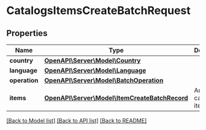 # CatalogsItemsCreateBatchRequest

## Properties
Name | Type | Description | Notes
------------ | ------------- | ------------- | -------------
**country** | [**OpenAPI\Server\Model\Country**](Country.md) |  | 
**language** | [**OpenAPI\Server\Model\Language**](Language.md) |  | 
**operation** | [**OpenAPI\Server\Model\BatchOperation**](BatchOperation.md) |  | 
**items** | [**OpenAPI\Server\Model\ItemCreateBatchRecord**](ItemCreateBatchRecord.md) | Array with catalogs items | 

[[Back to Model list]](../README.md#documentation-for-models) [[Back to API list]](../README.md#documentation-for-api-endpoints) [[Back to README]](../README.md)


